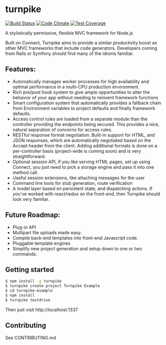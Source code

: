 # turnpike
[![Build Status](https://travis-ci.org/jay-depot/turnpike.png?branch=master)](https://travis-ci.org/jay-depot/turnpike)
[![Code Climate](https://codeclimate.com/github/jay-depot/turnpike.png)](https://codeclimate.com/github/jay-depot/turnpike)
[![Test Coverage](https://codeclimate.com/github/jay-depot/turnpike/badges/coverage.svg)](https://codeclimate.com/github/jay-depot/turnpike/coverage)

A stylistically permissive, flexible MVC framework for Node.js

Built on Connect, Turnpike aims to provide a similar productivity boost as other MVC frameworks that include code generators. Developers coming from Rails or Symfony should find many of the idioms familiar.

## Features:
 - Automatically manages worker processes for high availability and optimal performance in a multi-CPU production environment.
 - Rich pre/post hook system to give ample opportunities to alter the behavior of your app without needing to reinvent framework functions
 - Smart configuration system that automatically provides a fallback chain from Environment variables to project defaults and finally framework defaults.
 - Access control rules are loaded from a separate module than the controller providing the endpoints being secured. This provides a nice, natural separation of concerns for access rules.
 - RESTful response format negotiation. Built-in support for HTML, and JSON responses, which are automatically negotiated based on the Accept header from the client. Adding additional formats is done on a per-controller basis (project-wide is coming soon) and is very straightforward.
 - Optional session API, if you like serving HTML pages, set up using Connect, you just need to pick a storage engine and pass it into one method call.
 - Useful session extensions, like attaching messages for the user
 - Command line tools for stub generation, route verification
 - A model layer based on persistent state, and dispatching actions. If you've worked with react/redux on the front-end, then Turnpike should look very familiar.

## Future Roadmap:
 - Plug-in API
 - Multipart file uploads made easy.
 - Compile back-end templates into front-end Javascript code.
 - Pluggable template engines
 - Simplify new project generation and setup down to one or two commands.

## Getting started
```bash
$ npm install -g turnpike
$ turnpike create project Turnpike Example
$ cd turnpike-example
$ npm install
$ turnpike testdrive
```
Then just visit http://localhost:1337

## Contributing
See CONTRIBUTING.md
